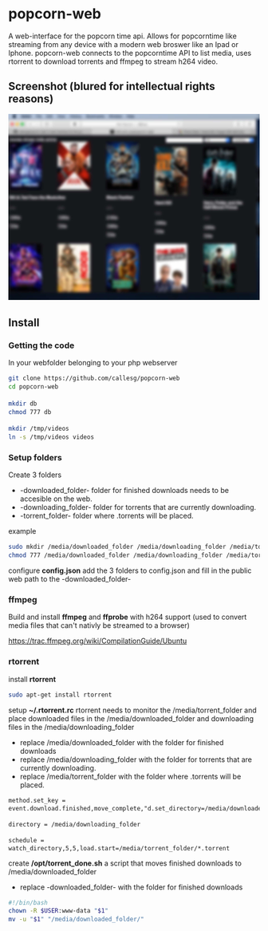 # popcorn-web
A web-interface for the popcorn time api. Allows for popcorntime like streaming from any device with a modern web broswer like an Ipad or Iphone.
popcorn-web connects to the popcorntime API to list media, uses rtorrent to download torrents and ffmpeg to stream h264 video.

## Screenshot (blured for intellectual rights reasons)
![Screenshot](interface_blur.jpg)

## Install

### Getting the code
In your webfolder belonging to your php webserver 
```bash
git clone https://github.com/callesg/popcorn-web
cd popcorn-web

mkdir db
chmod 777 db

mkdir /tmp/videos
ln -s /tmp/videos videos
```
### Setup folders
Create 3 folders
* -downloaded_folder-   folder for finished downloads needs to be accesible on the web.
* -downloading_folder-  folder for torrents that are currently downloading.
* -torrent_folder-      folder where .torrents will be placed. 


example
```bash
sudo mkdir /media/downloaded_folder /media/downloading_folder /media/torrent_folder
chmod 777 /media/downloaded_folder /media/downloading_folder /media/torrent_folder

```
configure __config.json__ add the 3 folders to config.json and fill in the public web path to the -downloaded_folder-


### ffmpeg
Build and install __ffmpeg__ and __ffprobe__ with h264 support (used to convert media files that can't nativly be streamed to a browser)

https://trac.ffmpeg.org/wiki/CompilationGuide/Ubuntu


### rtorrent

install __rtorrent__
```bash
sudo apt-get install rtorrent
```


setup __~/.rtorrent.rc__ rtorrent needs to monitor the /media/torrent_folder and place downloaded files in the /media/downloaded_folder and downloading files in the /media/downloading_folder
* replace /media/downloaded_folder with the folder for finished downloads
* replace /media/downloading_folder with the folder for torrents that are currently downloading.
* replace /media/torrent_folder with the folder where .torrents will be placed.
```
method.set_key = event.download.finished,move_complete,"d.set_directory=/media/downloaded_folder/;execute=/opt/torrent_done.sh,$d.get_base_path="

directory = /media/downloading_folder

schedule = watch_directory,5,5,load.start=/media/torrent_folder/*.torrent

```

create __/opt/torrent_done.sh__ a script that moves finished downloads to /media/downloaded_folder

* replace -downloaded_folder- with the folder for finished downloads
```bash
#!/bin/bash
chown -R $USER:www-data "$1"
mv -u "$1" "/media/downloaded_folder/"
```
